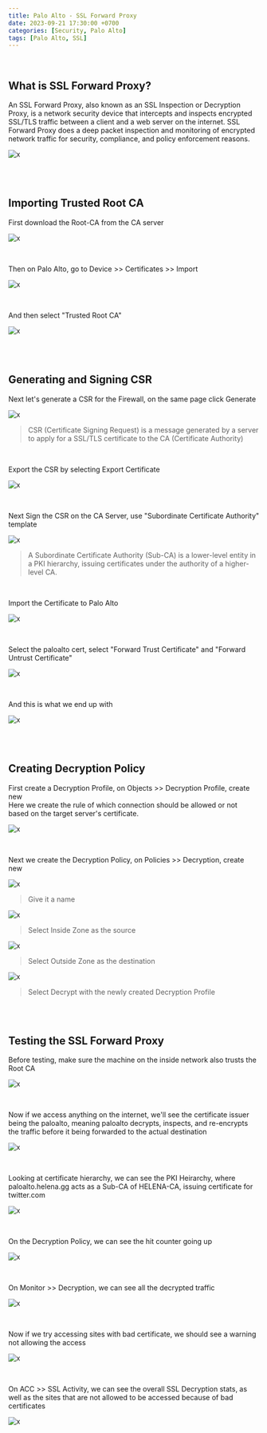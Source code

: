 ```yaml
---
title: Palo Alto - SSL Forward Proxy
date: 2023-09-21 17:30:00 +0700
categories: [Security, Palo Alto]
tags: [Palo Alto, SSL]
---
```


<br>

## What is SSL Forward Proxy?

An SSL Forward Proxy, also known as an SSL Inspection or Decryption Proxy, is a network security device that intercepts and inspects encrypted SSL/TLS traffic between a client and a web server on the internet. SSL Forward Proxy does a deep packet inspection and monitoring of encrypted network traffic for security, compliance, and policy enforcement reasons.


![x](/static/2023-09-21-ssl/00.png)


<br>
<br>

## Importing Trusted Root CA

First download the Root-CA from the CA server

![x](/static/2023-09-21-ssl/01.png)

<br>

Then on Palo Alto, go to Device >> Certificates >> Import

![x](/static/2023-09-21-ssl/02.png)

<br>

And then select "Trusted Root CA"

![x](/static/2023-09-21-ssl/03.png)

<br>
<br>

## Generating and Signing CSR

Next let's generate a CSR for the Firewall, on the same page click Generate

![x](/static/2023-09-21-ssl/04.png)

> CSR (Certificate Signing Request) is a message generated by a server to apply for a SSL/TLS certificate to the CA (Certificate Authority)

<br>

Export the CSR by selecting Export Certificate

![x](/static/2023-09-21-ssl/05.png)

<br>

Next Sign the CSR on the CA Server, use "Subordinate Certificate Authority" template

![x](/static/2023-09-21-ssl/06.png)

> A Subordinate Certificate Authority (Sub-CA) is a lower-level entity in a PKI hierarchy, issuing certificates under the authority of a higher-level CA.

<br>

Import the Certificate to Palo Alto

![x](/static/2023-09-21-ssl/07.png)

<br>

Select the paloalto cert, select "Forward Trust Certificate" and "Forward Untrust Certificate"

![x](/static/2023-09-21-ssl/07a.png)

<br>

And this is what we end up with

![x](/static/2023-09-21-ssl/08.png)

<br>
<br>

## Creating Decryption Policy

First create a Decryption Profile, on Objects >> Decryption Profile, create new <br>
Here we create the rule of which connection should be allowed or not based on the target server's certificate.

![x](/static/2023-09-21-ssl/09.png)

<br>

Next we create the Decryption Policy, on Policies >> Decryption, create new

![x](/static/2023-09-21-ssl/10.png)

> Give it a name

![x](/static/2023-09-21-ssl/11.png)

> Select Inside Zone as the source

![x](/static/2023-09-21-ssl/12.png)

> Select Outside Zone as the destination

![x](/static/2023-09-21-ssl/13.png)

> Select Decrypt with the newly created Decryption Profile

<br>
<br>

## Testing the SSL Forward Proxy

Before testing, make sure the machine on the inside network also trusts the Root CA

![x](/static/2023-09-21-ssl/14.png)

<br>

Now if we access anything on the internet, we'll see the certificate issuer being the paloalto, meaning paloalto decrypts, inspects, and re-encrypts the traffic before it being forwarded to the actual destination

![x](/static/2023-09-21-ssl/15.png)

<br>

Looking at certificate hierarchy, we can see the PKI Heirarchy, where paloalto.helena.gg acts as a Sub-CA of HELENA-CA, issuing certificate for twitter.com

![x](/static/2023-09-21-ssl/16.png)

<br>

On the Decryption Policy, we can see the hit counter going up

![x](/static/2023-09-21-ssl/17.png)

<br>

On Monitor >> Decryption, we can see all the decrypted traffic

![x](/static/2023-09-21-ssl/18.png)

<br>

Now if we try accessing sites with bad certificate, we should see a warning not allowing the access

![x](/static/2023-09-21-ssl/19.png)

<br>

On ACC >> SSL Activity, we can see the overall SSL Decryption stats, as well as the sites that are not allowed to be accessed because of bad certificates

![x](/static/2023-09-21-ssl/20.png)

<br>